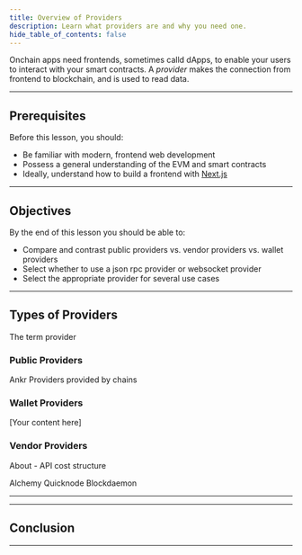```yaml
---
title: Overview of Providers
description: Learn what providers are and why you need one.
hide_table_of_contents: false
---
```


Onchain apps need frontends, sometimes calld dApps, to enable your users to interact with your smart contracts. A _provider_ makes the connection from frontend to blockchain, and is used to read data.

---

## Prerequisites

Before this lesson, you should:

- Be familiar with modern, frontend web development
- Possess a general understanding of the EVM and smart contracts
- Ideally, understand how to build a frontend with [Next.js]

---

## Objectives

By the end of this lesson you should be able to:

- Compare and contrast public providers vs. vendor providers vs. wallet providers
- Select whether to use a json rpc provider or websocket provider
- Select the appropriate provider for several use cases

---

## Types of Providers

The term provider

### Public Providers

Ankr
Providers provided by chains

### Wallet Providers

[Your content here]

### Vendor Providers

About - API cost structure

Alchemy
Quicknode
Blockdaemon

---

---

## Conclusion

---

[Next.js]: https://nextjs.org/
